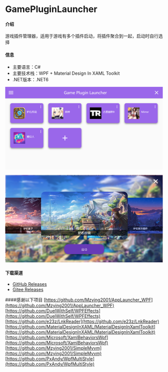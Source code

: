 # GamePluginLauncher

#### 介绍

游戏插件管理器，适用于游戏有多个插件启动，将插件聚合到一起，启动时自行选择

#### 信息

- 主要语言：C#
- 主要技术栈：WPF + Material Design In XAML Toolkit
- .NET版本：.NET6

![输入图片说明](Images/2022-07-14_223733.png)

![输入图片说明](Images/2022-07-14_224818.png)

#### 下载渠道
- [GitHub Releases](https://github.com/Yu-Core/GamePluginLauncher/releases)
- [Gitee Releases](https://gitee.com/Yu-core/GamePluginLauncher/releases)

####感谢以下项目
[https://github.com/Mzying2001/AppLauncher_WPF](https://github.com/Mzying2001/AppLauncher_WPF)
[https://github.com/DuelWithSelf/WPFEffects](https://github.com/DuelWithSelf/WPFEffects)
[https://github.com/e23z/LnkReader](https://github.com/e23z/LnkReader)
[https://github.com/MaterialDesignInXAML/MaterialDesignInXamlToolkit](https://github.com/MaterialDesignInXAML/MaterialDesignInXamlToolkit)
[https://github.com/Microsoft/XamlBehaviorsWpf](https://github.com/Microsoft/XamlBehaviorsWpf)
[https://github.com/Mzying2001/SimpleMvvm](https://github.com/Mzying2001/SimpleMvvm)
[https://github.com/PxAndy/WpfMultiStyle](https://github.com/PxAndy/WpfMultiStyle)
